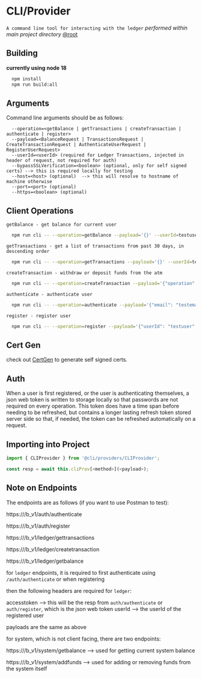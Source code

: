 # CLI/Provider

`A command line tool for interacting with the ledger`
*performed within main project directory* [@root](../)


## Building

**currently using node 18**

```bash
  npm install
  npm run build:all
```


## Arguments

Command line arguments should be as follows:

```
  --operation=<getBalance | getTransactions | createTransaction | authenticate | register>
  --payload=<BalanceRequest | TransactionsRequest | CreateTransactionRequest | AuthenticateUserRequest | RegisterUserRequest>
  --userId=<userId> (required for Ledger Transactions, injected in header of request, not required for auth)
  --bypassSSLVerification=<boolean> (optional, only for self signed certs) --> this is required locally for testing
  --host=<host> (optional)  --> this will resolve to hostname of machine otherwise
  --port=<port> (optional)
  --https=<boolean> (optional)
```

## Client Operations

`getBalance - get balance for current user`
```bash
  npm run cli -- --operation=getBalance --payload='{}' --userId=testuser --bypassSSLVerification=true
```

`getTransactions - get a list of transactions from past 30 days, in descending order`
```bash
  npm run cli -- --operation=getTransactions --payload='{}' --userId=testuser --bypassSSLVerification=true
```

`createTransaction - withdraw or deposit funds from the atm`
```bash
  npm run cli -- --operation=createTransaction --payload='{"operation": "deposit","transactionSize": 1000}' --userId=testuser --bypassSSLVerification=true
```

`authenticate - authenticate user`
```bash
  npm run cli -- --operation=authenticate --payload='{"email": "testemail","password": "testpass"}' --bypassSSLVerification=true
```

`register - register user`
```bash
  npm run cli -- --operation=register --payload='{"userId": "testuser","email": "testemail","password": "testpass","phone": "1234567890"}' --bypassSSLVerification=true
```


## Cert Gen

check out [CertGen](../certs/CertGen.md) to generate self signed certs.


## Auth

When a user is first registered, or the user is authenticating themselves, a json web token is written to storage locally so that passwords are not required on every operation.
This token does have a time span before needing to be refreshed, but contains a longer lasting refresh token stored server side so that, if needed, the token can be refreshed automatically on a request.


## Importing into Project

```ts
import { CLIProvider } from '@cli/providers/CLIProvider';

const resp = await this.cliProv[<method>](<payload>);
```

## Note on Endpoints

The endpoints are as follows (if you want to use Postman to test):

https://<hostname>/b_v1/auth/authenticate
 
https://<hostname>/b_v1/auth/register
 
https://<hostname>/b_v1/ledger/gettransactions

https://<hostname>/b_v1/ledger/createtransaction

https://<hostname>/b_v1/ledger/getbalance

for `ledger` endpoints, it is required to first authenticate using `/auth/authenticate` or when registering

then the following headers are required for `ledger`:

  accesstoken --> this will be the resp from `auth/authenticate` or `auth/register`, which is the json web token
  userId --> the userId of the registered user

payloads are the same as above

for system, which is not client facing, there are two endpoints:

https://<hostname>/b_v1/system/getbalance --> used for getting current system balance

https://<hostname>/b_v1/system/addfunds --> used for adding or removing funds from the system itself